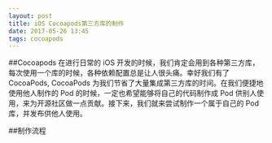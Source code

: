 ```yaml
---
layout: post
title: iOS Cocoapods第三方库的制作
date: 2017-05-26 13:45
tags: cocoapods
---
```

##Cocoapods
在进行日常的 iOS 开发的时候，我们肯定会用到各种第三方库，每次使用一个库的时候，各种依赖配置总是让人很头痛。幸好我们有了 CocoaPods, CocoaPods 为我们节省了大量集成第三方库的时间。在我们便捷地使用他人制作的 Pod 的时候，一定也希望能够将自己的代码制作成 Pod 供别人使用，来为开源社区做一点贡献。接下来，我们就来尝试制作一个属于自己的 Pod 库，并发布供他人使用。

##制作流程
